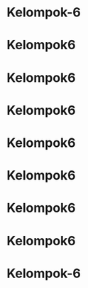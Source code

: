 # Kelompok-6
# Kelompok6
# Kelompok6
# Kelompok6
# Kelompok6
# Kelompok6
# Kelompok6
# Kelompok6
# Kelompok-6
